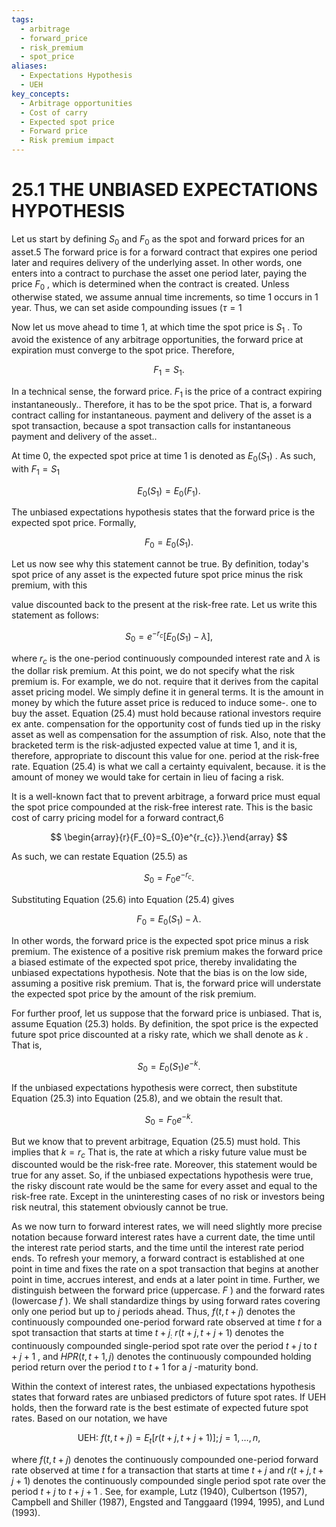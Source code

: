 ```yaml
---
tags:
  - arbitrage
  - forward_price
  - risk_premium
  - spot_price
aliases:
  - Expectations Hypothesis
  - UEH
key_concepts:
  - Arbitrage opportunities
  - Cost of carry
  - Expected spot price
  - Forward price
  - Risk premium impact
---
```


# 25.1 THE UNBIASED EXPECTATIONS HYPOTHESIS

Let us start by defining $S_{0}$ and $F_{0}$ as the spot and forward prices for an asset.5 The forward price is for a forward contract that expires one period later and requires delivery of the underlying asset. In other words, one enters into a contract to purchase the asset one period later, paying the price $F_{0}$ , which is determined when the contract is created. Unless otherwise stated, we assume annual time increments, so time 1 occurs in 1 year. Thus, we can set aside compounding issues $(\tau=1$

Now let us move ahead to time 1, at which time the spot price is $S_{1}$ . To avoid the existence of any arbitrage opportunities, the forward price at expiration must converge to the spot price. Therefore,

$$
F_{1}=S_{1}.
$$

In a technical sense, the forward price. $F_{1}$ is the price of a contract expiring instantaneously.. Therefore, it has to be the spot price. That is, a forward contract calling for instantaneous. payment and delivery of the asset is a spot transaction, because a spot transaction calls for instantaneous payment and delivery of the asset..

At time 0, the expected spot price at time 1 is denoted as $E_{0}(S_{1})$ . As such, with $F_{1}=S_{1}$

$$
E_{0}(S_{1})=E_{0}(F_{1}).
$$

The unbiased expectations hypothesis states that the forward price is the expected spot price. Formally,

$$
F_{0}=E_{0}(S_{1}).
$$

Let us now see why this statement cannot be true. By definition, today's spot price of any asset is the expected future spot price minus the risk premium, with this

value discounted back to the present at the risk-free rate. Let us write this statement as follows:

$$
S_{0}=e^{-r_{c}}[E_{0}(S_{1})-\lambda],
$$

where $r_{c}$ is the one-period continuously compounded interest rate and $\lambda$ is the dollar risk premium. At this point, we do not specify what the risk premium is. For example, we do not. require that it derives from the capital asset pricing model. We simply define it in general terms. It is the amount in money by which the future asset price is reduced to induce some-. one to buy the asset. Equation (25.4) must hold because rational investors require ex ante. compensation for the opportunity cost of funds tied up in the risky asset as well as compensation for the assumption of risk. Also, note that the bracketed term is the risk-adjusted expected value at time 1, and it is, therefore, appropriate to discount this value for one. period at the risk-free rate. Equation (25.4) is what we call a certainty equivalent, because. it is the amount of money we would take for certain in lieu of facing a risk.

It is a well-known fact that to prevent arbitrage, a forward price must equal the spot price compounded at the risk-free interest rate. This is the basic cost of carry pricing model for a forward contract,6

$$
\begin{array}{r}{F_{0}=S_{0}e^{r_{c}}.}\end{array}
$$

As such, we can restate Equation (25.5) as

$$
S_{0}=F_{0}e^{-r_{c}}.
$$

Substituting Equation (25.6) into Equation (25.4) gives

$$
F_{0}=E_{0}(S_{1})-\lambda.
$$

In other words, the forward price is the expected spot price minus a risk premium. The existence of a positive risk premium makes the forward price a biased estimate of the expected spot price, thereby invalidating the unbiased expectations hypothesis. Note that the bias is on the low side, assuming a positive risk premium. That is, the forward price will understate the expected spot price by the amount of the risk premium.

For further proof, let us suppose that the forward price is unbiased. That is, assume Equation (25.3) holds. By definition, the spot price is the expected future spot price discounted at a risky rate, which we shall denote as $k$ . That is,

$$
S_{0}=E_{0}(S_{1})e^{-k}.
$$

If the unbiased expectations hypothesis were correct, then substitute Equation (25.3) into Equation (25.8), and we obtain the result that.

$$
S_{0}=F_{0}e^{-k}.
$$

But we know that to prevent arbitrage, Equation (25.5) must hold. This implies that $k=r_{c}$ That is, the rate at which a risky future value must be discounted would be the risk-free rate. Moreover, this statement would be true for any asset. So, if the unbiased expectations hypothesis were true, the risky discount rate would be the same for every asset and equal to the risk-free rate. Except in the uninteresting cases of no risk or investors being risk neutral, this statement obviously cannot be true.

As we now turn to forward interest rates, we will need slightly more precise notation because forward interest rates have a current date, the time until the interest rate period starts, and the time until the interest rate period ends. To refresh your memory, a forward contract is established at one point in time and fixes the rate on a spot transaction that begins at another point in time, accrues interest, and ends at a later point in time. Further, we distinguish between the forward price (uppercase. $F$ ) and the forward rates (lowercase $f$ ). We shall standardize things by using forward rates covering only one period but up to $j$ periods ahead. Thus, $f(t,t+j)$ denotes the continuously compounded one-period forward rate observed at time $t$ for a spot transaction that starts at time $t+j_{:}$ $r(t+j,t+j+1)$ denotes the continuously compounded single-period spot rate over the period $t+j$ to $t+j+1$ , and $H P R(t,t+1,j)$ denotes the continuously compounded holding period return over the period $t$ to $t+1$ for a $j$ -maturity bond.

Within the context of interest rates, the unbiased expectations hypothesis states that forward rates are unbiased predictors of future spot rates. If UEH holds, then the forward rate is the best estimate of expected future spot rates. Based on our notation, we have

$$
\mathrm{UEH:}~f(t,t+j)=E_{t}[r(t+j,t+j+1)];j=1,\ldots,n,
$$

where $f(t,t+j)$ denotes the continuously compounded one-period forward rate observed at time $t$ for a transaction that starts at time $t+j$ and $r(t+j,t+j+1)$ denotes the continuously compounded single period spot rate over the period $t+j$ to $t+j+1$ . See, for example, Lutz (1940), Culbertson (1957), Campbell and Shiller (1987), Engsted and Tanggaard (1994, 1995), and Lund (1993).
